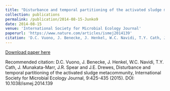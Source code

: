 ```yaml
---
title: "Disturbance and temporal partitioning of the activated sludge metacommunity"
collection: publications
permalink: /publication/2014-08-15-Junko9
date: 2014-08-15
venue: 'International Society for Microbial Ecology Journal'
paperurl: 'https://www.nature.com/articles/ismej2014139'
citation: 'D.C. Vuono, J. Benecke, J. Henkel, W.C. Navidi, T.Y. Cath, J. Munakata-Marr, J.R. Spear and J.E. Drewes, Disturbance and temporal partitioning of the activated sludge metacommunity, International Society for Microbial Ecology Journal, 9:425-435 (2015). DOI: 10.1038/ismej.2014.139'
---
```


<a href='https://www.nature.com/articles/ismej2014139'>Download paper here</a>

Recommended citation: D.C. Vuono, J. Benecke, J. Henkel, W.C. Navidi, T.Y. Cath, J. Munakata-Marr, J.R. Spear and J.E. Drewes, Disturbance and temporal partitioning of the activated sludge metacommunity, International Society for Microbial Ecology Journal, 9:425-435 (2015). DOI: 10.1038/ismej.2014.139